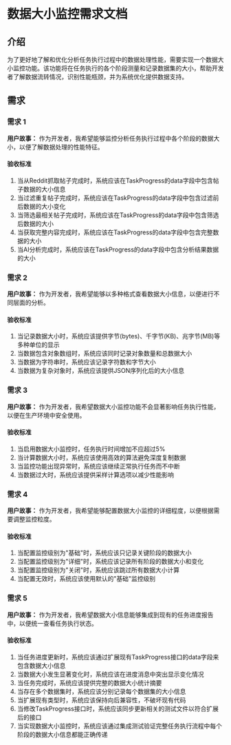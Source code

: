 # 数据大小监控需求文档

## 介绍

为了更好地了解和优化分析任务执行过程中的数据处理性能，需要实现一个数据大小监控功能。该功能将在任务执行的各个阶段测量和记录数据集的大小，帮助开发者了解数据流转情况，识别性能瓶颈，并为系统优化提供数据支持。

## 需求

### 需求 1

**用户故事：** 作为开发者，我希望能够监控分析任务执行过程中各个阶段的数据大小，以便了解数据处理的性能特征。

#### 验收标准

1. 当从Reddit抓取帖子完成时，系统应该在TaskProgress的data字段中包含帖子数据的大小信息
2. 当过滤重复帖子完成时，系统应该在TaskProgress的data字段中包含过滤前后数据的大小变化
3. 当筛选最相关帖子完成时，系统应该在TaskProgress的data字段中包含筛选后数据的大小
4. 当获取完整内容完成时，系统应该在TaskProgress的data字段中包含完整数据的大小
5. 当AI分析完成时，系统应该在TaskProgress的data字段中包含分析结果数据的大小

### 需求 2

**用户故事：** 作为开发者，我希望能够以多种格式查看数据大小信息，以便进行不同层面的分析。

#### 验收标准

1. 当记录数据大小时，系统应该提供字节(bytes)、千字节(KB)、兆字节(MB)等多种单位的显示
2. 当数据包含对象数组时，系统应该同时记录对象数量和总数据大小
3. 当数据为字符串时，系统应该记录字符数和字节大小
4. 当数据为复杂对象时，系统应该提供JSON序列化后的大小信息

### 需求 3

**用户故事：** 作为开发者，我希望数据大小监控功能不会显著影响任务执行性能，以便在生产环境中安全使用。

#### 验收标准

1. 当启用数据大小监控时，任务执行时间增加不应超过5%
2. 当计算数据大小时，系统应该使用高效的算法避免深度复制数据
3. 当监控功能出现异常时，系统应该继续正常执行任务而不中断
4. 当数据过大时，系统应该提供采样计算选项以减少性能影响

### 需求 4

**用户故事：** 作为开发者，我希望能够配置数据大小监控的详细程度，以便根据需要调整监控粒度。

#### 验收标准

1. 当配置监控级别为"基础"时，系统应该只记录关键阶段的数据大小
2. 当配置监控级别为"详细"时，系统应该记录所有阶段的数据大小和变化
3. 当配置监控级别为"关闭"时，系统应该跳过所有数据大小计算
4. 当配置无效时，系统应该使用默认的"基础"监控级别

### 需求 5

**用户故事：** 作为开发者，我希望数据大小信息能够集成到现有的任务进度报告中，以便统一查看任务执行状态。

#### 验收标准

1. 当任务进度更新时，系统应该通过扩展现有TaskProgress接口的data字段来包含数据大小信息
2. 当数据大小发生显著变化时，系统应该在进度消息中突出显示变化情况
3. 当任务完成时，系统应该提供完整的数据大小统计摘要
4. 当存在多个数据集时，系统应该分别记录每个数据集的大小信息
5. 当扩展现有类型时，系统应该保持向后兼容性，不破坏现有代码
6. 当修改TaskProgress接口时，系统应该同步更新相关的测试文件以符合扩展后的接口
7. 当实现数据大小监控时，系统应该通过集成测试验证完整任务执行流程中每个阶段的数据大小信息都能正确传递